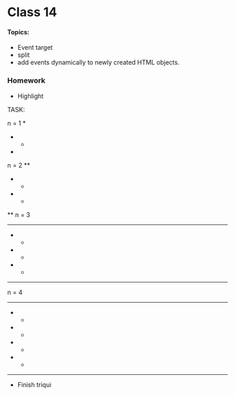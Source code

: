 # Class 14

#### Topics: 
- Event target
- split
- add events dynamically to newly created HTML objects. 

### Homework
- Highlight 


TASK:

n = 1
 *
* *
 *
n = 2
  **
 *  *
 *  *
  **
n = 3
   ***   
  *   *
  *   *
  *   *
   ***
n = 4
   ****   
  *    *
  *    *
  *    *
  *    * 
   ****

- Finish triqui
